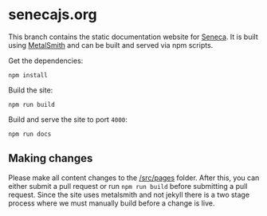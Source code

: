# senecajs.org
This branch contains the static documentation website for [Seneca][]. It is built
using [MetalSmith][] and can be built and served via npm scripts.

Get the dependencies:

```
npm install
```

Build the site:

```
npm run build
```

Build and serve the site to port `4000`:

```
npm run docs
```

## Making changes

Please make all content changes to the [/src/pages](https://github.com/senecajs/senecajs.github.io/tree/master/src/pages)
folder.  After this, you can either submit a pull request or run `npm run build`
before submitting a pull request.  Since the site uses metalsmith and not jekyll
there is a two stage process where we must manually build before a change is live.  

[Seneca]: http://seneca.org
[Metalsmith]: http://metalsmith.io
